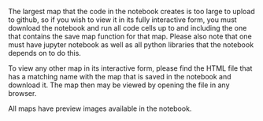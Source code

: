 The largest map that the code in the notebook creates is too large to upload to github, so if you wish to view it in its fully interactive form, you must download the notebook and run all code cells up to and including the one that contains the save map function for that map. Please also note that one must have jupyter notebook as well as all python libraries that the notebook depends on to do this.

To view any other map in its interactive form, please find the HTML file that has a matching name with the map that is saved in the notebook and download it. The map then may be viewed by opening the file in any browser.

All maps have preview images available in the notebook.
